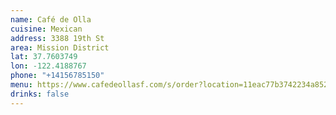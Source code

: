 ```yaml
---
name: Café de Olla
cuisine: Mexican
address: 3388 19th St
area: Mission District
lat: 37.7603749
lon: -122.4188767
phone: "+14156785150"
menu: https://www.cafedeollasf.com/s/order?location=11eac77b3742234a85260cc47a2b63ac
drinks: false
---
```

